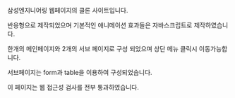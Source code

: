 삼성엔지니어링 웹페이지의 클론 사이트입니다.

반응형으로 제작되었으며 기본적인 애니메이션 효과들은 자바스크립트로 제작하였습니다.

한개의 메인페이지와 2개의 서브 페이지로 구성 되었으며 상단 메뉴 클릭시 이동가능합니다.

서브페이지는 form과 table을 이용하여 구성되었습니다.

이 페이지는 웹 접근성 검사를 전부 통과하였습니다.

